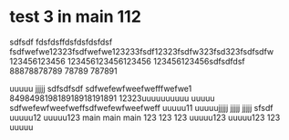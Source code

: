 # test 3 in main 112
sdfsdf
fdsfdsffdsfdsfdsfdsf
fsdfwefwe12323fsdfwefwe123233fsdf12323fsdfw323fsd323fsdfsdfw
123456123456
123456123456123456
123456123456sdfsdfdsf
88878878789
78789
787891

uuuuu
jjjjj
sdfsdfsdf
sdfwefewfweefwefffwefwe1
849849819818918918191891
12323uuuuuuuuuu
uuuuu
sdfwefewfweefweffsdfwefewfweefweff
uuuuu11
uuuuujjjjj
jjjjj
jjjjj sfsdf
uuuuu12
uuuuu123  main   main   main 
123
123
123
uuuuu123
uuuuu123
123
uuuuu
